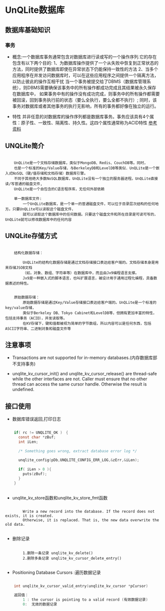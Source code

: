 # UnQLite数据库

## 数据库基础知识

### 事务

   - 概念:一个数据库事务通常包含对数据库进行读或写的一个操作序列.它的存在包含有以下两个目的:
    1、为数据库操作提供了一个从失败中恢复到正常状态的方法，同时提供了数据库即使在异常状态下仍能保持一致性的方法
    2、当多个应用程序在并发访问数据库时，可以在这些应用程序之间提供一个隔离方法，以防止彼此的操作互相干扰
 当一个事务被提交给了DBMS（数据库管理系统），则DBMS需要确保该事务中的所有操作都成功完成且其结果被永久保存在数据库中，
 如果事务中有的操作没有成功完成，则事务中的所有操作都需要被回滚，回到事务执行前的状态（要么全执行，要么全都不执行）;
 同时，该事务对数据库或者其他事务的执行无影响，所有的事务都好像在独立的运行。
        

   - 特性
    并非任意的对数据库的操作序列都是数据库事务。事务应该具有4个属性：原子性、一致性、隔离性、持久性。这四个属性通常称为ACID特性
[参考资料](http://www.hollischuang.com/archives/898)

## UNQLite简介

``` shell

    UnQLite是一个文档存储数据库，类似于MongoDB、Redis、CouchDB等。同时，
    也是一个标准的Key/Value存储，与BerkeleyDB和LevelDB等类似．UnQLite是一个嵌入式NoSQL（键/值存储和文档存储）数据库引擎。
    不同于其他绝大多数NoSQL数据库，UnQLite没有一个独立的服务器进程。UnQLite直接读/写普通的磁盘文件,
    UnQLite是一个自包含的C语言程序库，无任何外部依赖
    
    单一数据库文件:
        一个UnQLite数据库，是一个单一的普通磁盘文件，可以位于目录层次结构的任何地方。只要UnQLite可以读取这个磁盘文件，
        就可以读取这个数据库中的任何数据。只要这个磁盘文件和所在目录是可读可写的，UnQLite就可以修改数据库中的任何内容

```

## UNQLite存储方式

``` shell

    结构化数据存储：
    
        UnQLite的结构化数据存储是通过文档存储接口表达给客户端的。文档存储本身是用来存储JSOB文档
        （如，对象、数组、字符串等）在数据库中，而且由Jx9编程语言支撑。
        Jx9是一种嵌入式的脚本语言，也叫扩展语言，被设计用于通用过程化编程，具备数据表述的特性。
    
        
    原始数据存储：
        原始数据存储是通过Key/Value存储接口表达给客户端的。UnQLite是一个标准的key/value存储，
        类似于Berkeley DB、Tokyo Cabinet和LevelDB等，但拥有更加丰富的特性，包括支持事务（ACID），并发读取等。
        在KV存储下，键和值都被视为简单的字节数组，所以内容可以是任何东西，包括ASCII字符串、二进制对象和磁盘文件等

```

## 注意事项

- Transactions are not supported for in-memory databases.(内存数据库部不支持事务)

- unqlite_kv_cursor_init() and unqlite_kv_cursor_release() are thread-safe while the other interfaces are not.
 Caller must ensure that no other thread can access the same cursor handle. Otherwise the result is undefined.

## 接口使用

- 数据库错误返回,打印日志

``` c

    if( rc != UNQLITE_OK )　{
      const char *zBuf;
      int iLen;
      
      /* Something goes wrong, extract database error log */
      
      unqlite_config(pDb,UNQLITE_CONFIG_ERR_LOG,&zErr,&iLen);
      
      if( iLen > 0 ){
        puts(zBuf);
      }
    }
    
```
- unqlite_kv_store函数和unqlite_kv_store_fmt函数

``` shell

        Write a new record into the database. If the record does not exists, it is created. 
        Otherwise, it is replaced. That is, the new data overwrite the old data. 
    
```

- 删除记录

``` shell

        1.删除一条记录 unqlite_kv_delete()
        2.删除多条记录 unqlite_kv_cursor_delete_entry()
    
```

- Positioning Database Cursors :遍历数据记录

``` c

    int unqlite_kv_cursor_valid_entry(unqlite_kv_cursor *pCursor)
    
    返回值：
        1 : the cursor is pointing to a valid record (有效数据记录)
        0:  无效的数据记录 
    
```

